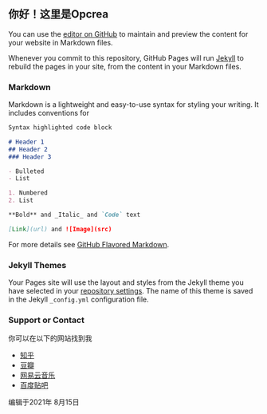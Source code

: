 ## 你好！这里是Opcrea

You can use the [editor on GitHub](https://github.com/Opcrea/Opcrea.github.io/edit/main/index.md) to maintain and preview the content for your website in Markdown files.

Whenever you commit to this repository, GitHub Pages will run [Jekyll](https://jekyllrb.com/) to rebuild the pages in your site, from the content in your Markdown files.

### Markdown

Markdown is a lightweight and easy-to-use syntax for styling your writing. It includes conventions for

```markdown
Syntax highlighted code block

# Header 1
## Header 2
### Header 3

- Bulleted
- List

1. Numbered
2. List

**Bold** and _Italic_ and `Code` text

[Link](url) and ![Image](src)
```

For more details see [GitHub Flavored Markdown](https://guides.github.com/features/mastering-markdown/).

### Jekyll Themes

Your Pages site will use the layout and styles from the Jekyll theme you have selected in your [repository settings](https://github.com/Opcrea/Opcrea.github.io/settings/pages). The name of this theme is saved in the Jekyll `_config.yml` configuration file.

### Support or Contact
你可以在以下的网站找到我</p>

<ul>
  <li> <a href="https://www.zhihu.com/people/tian-huo-77-70">知乎</a> </li>
  <li> <a href="https://www.douban.com/people/244676283/">豆瓣</a> </li>
  <li> <a href="https://music.163.com/#/user/home?id=1897668455">网易云音乐</a></li>
  <li> <a href="https://tieba.baidu.com/home/main?id=tb.1.adb5e650.QxZ4lQTWj4MLos2zk7iD1w&fr=userbar">百度贴吧</a></li>
</ul>
编辑于2021年 8月15日
